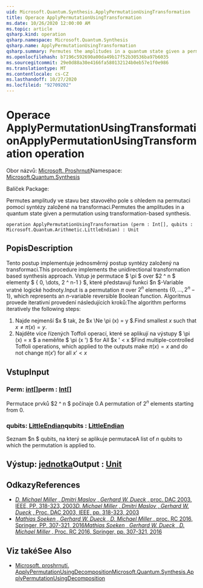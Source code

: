 ```yaml
---
uid: Microsoft.Quantum.Synthesis.ApplyPermutationUsingTransformation
title: Operace ApplyPermutationUsingTransformation
ms.date: 10/26/2020 12:00:00 AM
ms.topic: article
qsharp.kind: operation
qsharp.namespace: Microsoft.Quantum.Synthesis
qsharp.name: ApplyPermutationUsingTransformation
qsharp.summary: Permutes the amplitudes in a quantum state given a permutation using transformation-based synthesis.
ms.openlocfilehash: b7196c592690a00da49b17f52b30536ba97b6035
ms.sourcegitcommit: 29e0d88a30e4166fa580132124b0eb57e1f0e986
ms.translationtype: MT
ms.contentlocale: cs-CZ
ms.lasthandoff: 10/27/2020
ms.locfileid: "92709202"
---
```

# <a name="applypermutationusingtransformation-operation"></a><span data-ttu-id="fd423-102">Operace ApplyPermutationUsingTransformation</span><span class="sxs-lookup"><span data-stu-id="fd423-102">ApplyPermutationUsingTransformation operation</span></span>

<span data-ttu-id="fd423-103">Obor názvů: [Microsoft. Proshrnutí](xref:Microsoft.Quantum.Synthesis)</span><span class="sxs-lookup"><span data-stu-id="fd423-103">Namespace: [Microsoft.Quantum.Synthesis](xref:Microsoft.Quantum.Synthesis)</span></span>

<span data-ttu-id="fd423-104">Balíček [](https://nuget.org/packages/)</span><span class="sxs-lookup"><span data-stu-id="fd423-104">Package: [](https://nuget.org/packages/)</span></span>


<span data-ttu-id="fd423-105">Permutes amplitudy ve stavu bez stavového pole s ohledem na permutaci pomocí syntézy založené na transformaci.</span><span class="sxs-lookup"><span data-stu-id="fd423-105">Permutes the amplitudes in a quantum state given a permutation using transformation-based synthesis.</span></span>

```qsharp
operation ApplyPermutationUsingTransformation (perm : Int[], qubits : Microsoft.Quantum.Arithmetic.LittleEndian) : Unit
```


## <a name="description"></a><span data-ttu-id="fd423-106">Popis</span><span class="sxs-lookup"><span data-stu-id="fd423-106">Description</span></span>

<span data-ttu-id="fd423-107">Tento postup implementuje jednosměrný postup syntézy založený na transformaci.</span><span class="sxs-lookup"><span data-stu-id="fd423-107">This procedure implements the unidirectional transformation based synthesis approach.</span></span>  <span data-ttu-id="fd423-108">Vstup je permutace $ \pi $ over $2 ^ n $ elementy $ \{ 0, \dots, 2 ^ n-1 \} $, které představují funkci $n $-Variable vratné logické hodnoty.</span><span class="sxs-lookup"><span data-stu-id="fd423-108">Input is a permutation $\pi$ over $2^n$ elements $\{0, \dots, 2^n-1\}$, which represents an $n$-variable reversible Boolean function.</span></span>
<span data-ttu-id="fd423-109">Algoritmus provede iterativní provedení následujících kroků:</span><span class="sxs-lookup"><span data-stu-id="fd423-109">The algorithm performs iteratively the following steps:</span></span>

1. <span data-ttu-id="fd423-110">Najde nejmenší $x $ tak, že $x \Ne \pi (x) = y $.</span><span class="sxs-lookup"><span data-stu-id="fd423-110">Find smallest $x$ such that $x \ne \pi(x) = y$.</span></span>
2. <span data-ttu-id="fd423-111">Najděte více řízených Toffoli operací, které se aplikují na výstupy $ \pi (x) = x $ a neměňte $ \pi (x ') $ for All $x ' < x $</span><span class="sxs-lookup"><span data-stu-id="fd423-111">Find multiple-controlled Toffoli operations, which applied to the outputs make $\pi(x) = x$ and do not change $\pi(x')$ for all $x' < x$</span></span>

## <a name="input"></a><span data-ttu-id="fd423-112">Vstup</span><span class="sxs-lookup"><span data-stu-id="fd423-112">Input</span></span>

### <a name="perm--int"></a><span data-ttu-id="fd423-113">Perm: [int](xref:microsoft.quantum.lang-ref.int)[]</span><span class="sxs-lookup"><span data-stu-id="fd423-113">perm : [Int](xref:microsoft.quantum.lang-ref.int)[]</span></span>

<span data-ttu-id="fd423-114">Permutace prvků $2 ^ n $ počínaje 0.</span><span class="sxs-lookup"><span data-stu-id="fd423-114">A permutation of $2^n$ elements starting from 0.</span></span>


### <a name="qubits--littleendian"></a><span data-ttu-id="fd423-115">qubits: [LittleEndian](xref:Microsoft.Quantum.Arithmetic.LittleEndian)</span><span class="sxs-lookup"><span data-stu-id="fd423-115">qubits : [LittleEndian](xref:Microsoft.Quantum.Arithmetic.LittleEndian)</span></span>

<span data-ttu-id="fd423-116">Seznam $n $ qubits, na který se aplikuje permutace</span><span class="sxs-lookup"><span data-stu-id="fd423-116">A list of $n$ qubits to which the permutation is applied to.</span></span>



## <a name="output--unit"></a><span data-ttu-id="fd423-117">Výstup: [jednotka](xref:microsoft.quantum.lang-ref.unit)</span><span class="sxs-lookup"><span data-stu-id="fd423-117">Output : [Unit](xref:microsoft.quantum.lang-ref.unit)</span></span>



## <a name="references"></a><span data-ttu-id="fd423-118">Odkazy</span><span class="sxs-lookup"><span data-stu-id="fd423-118">References</span></span>

- [<span data-ttu-id="fd423-119">*D. Michael Miller* , *Dmitri Maslov* , *Gerhard W. Dueck* , proc. DAC 2003, IEEE, PP. 318-323, 2003</span><span class="sxs-lookup"><span data-stu-id="fd423-119">*D. Michael Miller* , *Dmitri Maslov* , *Gerhard W. Dueck* , Proc. DAC 2003, IEEE, pp. 318-323, 2003</span></span>](https://doi.org/10.1145/775832.775915)
- [<span data-ttu-id="fd423-120">*Mathias Soeken* , *Gerhard W. Dueck* , *D. Michael Miller* , proc. RC 2016, Springer, PP. 307-321, 2016</span><span class="sxs-lookup"><span data-stu-id="fd423-120">*Mathias Soeken* , *Gerhard W. Dueck* , *D. Michael Miller* , Proc. RC 2016, Springer, pp. 307-321, 2016</span></span>](https://doi.org/10.1007/978-3-319-40578-0_22)

## <a name="see-also"></a><span data-ttu-id="fd423-121">Viz také</span><span class="sxs-lookup"><span data-stu-id="fd423-121">See Also</span></span>

- [<span data-ttu-id="fd423-122">Microsoft. proshrnutí. ApplyPermutationUsingDecomposition</span><span class="sxs-lookup"><span data-stu-id="fd423-122">Microsoft.Quantum.Synthesis.ApplyPermutationUsingDecomposition</span></span>](xref:Microsoft.Quantum.Synthesis.ApplyPermutationUsingDecomposition)